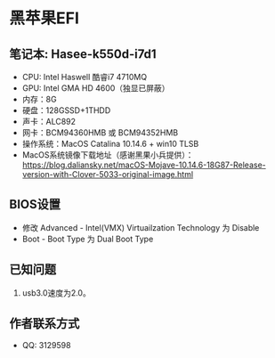 # 黑苹果EFI
## 笔记本: Hasee-k550d-i7d1
- CPU: Intel Haswell 酷睿i7 4710MQ
- GPU: Intel GMA HD 4600（独显已屏蔽）
- 内存：8G
- 硬盘：128GSSD+1THDD
- 声卡：ALC892
- 网卡：BCM94360HMB 或 BCM94352HMB
- 操作系统：MacOS Catalina 10.14.6 + win10 TLSB
- MacOS系统镜像下载地址（感谢黑果小兵提供）：
https://blog.daliansky.net/macOS-Mojave-10.14.6-18G87-Release-version-with-Clover-5033-original-image.html


## BIOS设置
- 修改 Advanced - Intel(VMX) Virtuailzation Technology 为 Disable
- Boot - Boot Type 为 Dual Boot Type

## 已知问题
1. usb3.0速度为2.0。


## 作者联系方式
 - QQ: 3129598
